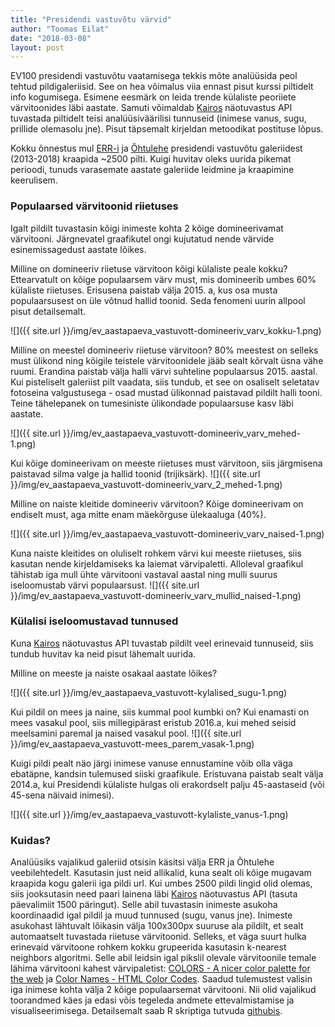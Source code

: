```yaml
---
title: "Presidendi vastuvõtu värvid"
author: "Toomas Eilat"
date: "2018-03-08"
layout: post
---
```








EV100 presidendi vastuvõtu vaatamisega tekkis mõte analüüsida peol tehtud pildigaleriisid. See on hea võimalus viia ennast pisut kurssi piltidelt info kogumisega. Esimene eesmärk on leida trende külaliste peoriiete värvitoonides läbi aastate. Samuti võimaldab [Kairos](https://www.kairos.com/) näotuvastus API tuvastada piltidelt teisi analüüsiväärilisi tunnuseid (inimese vanus, sugu, prillide olemasolu jne). Pisut täpsemalt kirjeldan metoodikat postituse lõpus.

Kokku õnnestus mul [ERR-i](https://err.ee) ja [Õhtulehe]() presidendi vastuvõtu galeriidest (2013-2018) kraapida ~2500 pilti. Kuigi huvitav oleks uurida pikemat perioodi, tunuds varasemate aastate galeriide leidmine ja kraapimine keerulisem.


### Populaarsed värvitoonid riietuses



Igalt pildilt tuvastasin kõigi inimeste kohta 2 kõige domineerivamat värvitooni. Järgnevatel graafikutel ongi kujutatud nende värvide esinemissagedust aastate lõikes.

Milline on domineeriv riietuse värvitoon kõigi külaliste peale kokku? 
Ettearvatult on kõige populaarsem värv must, mis domineerib umbes 60% külaliste riietuses. Erisusena paistab välja 2015. a, kus osa musta populaarsusest on üle võtnud hallid toonid. Seda fenomeni uurin allpool pisut detailsemalt.

![]({{ site.url }}/img/ev_aastapaeva_vastuvott-domineeriv_varv_kokku-1.png)

Milline on meestel domineeriv riietuse värvitoon? 80% meestest on selleks must ülikond ning kõigile teistele värvitoonidele jääb sealt kõrvalt üsna vähe ruumi. Erandina paistab välja halli värvi suhteline populaarsus 2015. aastal. Kui pisteliselt galeriist pilt vaadata, siis tundub, et see on osaliselt seletatav fotoseina valgustusega - osad mustad ülikonnad paistavad pildilt halli tooni. Teine tähelepanek on tumesiniste ülikondade populaarsuse kasv läbi aastate.


![]({{ site.url }}/img/ev_aastapaeva_vastuvott-domineeriv_varv_mehed-1.png)

Kui kõige domineerivam on meeste riietuses must värvitoon, siis järgmisena paistavad silma valge ja hallid toonid (trijiksärk).
![]({{ site.url }}/img/ev_aastapaeva_vastuvott-domineeriv_varv_2_mehed-1.png)


Milline on naiste kleitide domineeriv värvitoon? Kõige domineerivam on endiselt must, aga mitte enam mäekõrguse ülekaaluga (40%).

![]({{ site.url }}/img/ev_aastapaeva_vastuvott-domineeriv_varv_naised-1.png)

Kuna naiste kleitides on oluliselt rohkem värvi kui meeste riietuses, siis kasutan nende kirjeldamiseks ka laiemat värvipaletti. Alloleval graafikul tähistab iga mull ühte värvitooni vastaval aastal ning mulli suurus iseloomustab värvi populaarsust.
![]({{ site.url }}/img/ev_aastapaeva_vastuvott-domineeriv_varv_mullid_naised-1.png)

### Külalisi iseloomustavad tunnused

Kuna [Kairos](https://www.kairos.com/) näotuvastus API tuvastab pildilt veel erinevaid tunnuseid, siis tundub huvitav ka neid pisut lähemalt uurida.

Milline on meeste ja naiste osakaal aastate lõikes?

![]({{ site.url }}/img/ev_aastapaeva_vastuvott-kylalised_sugu-1.png)

Kui pildil on mees ja naine, siis kummal pool kumbki on? Kui enamasti on mees vasakul pool, siis millegipärast eristub 2016.a, kui mehed seisid meelsamini paremal ja naised vasakul pool.
![]({{ site.url }}/img/ev_aastapaeva_vastuvott-mees_parem_vasak-1.png)

Kuigi pildi pealt näo järgi inimese vanuse ennustamine võib olla väga ebatäpne, kandsin tulemused siiski graafikule. Eristuvana paistab sealt välja 2014.a, kui Presidendi külaliste hulgas oli erakordselt palju 45-aastaseid (või 45-sena näivaid inimesi).

![]({{ site.url }}/img/ev_aastapaeva_vastuvott-kylaliste_vanus-1.png)


### Kuidas?

Analüüsiks vajalikud galeriid otsisin käsitsi välja ERR ja Õhtulehe veebilehtedelt. Kasutasin just neid allikalid, kuna sealt oli kõige mugavam kraapida kogu galerii iga pildi url. Kui umbes 2500 pildi lingid olid olemas, siis jooksutasin need paari lainena läbi [Kairos](https://www.kairos.com/) näotuvastus API (tasuta päevalimiit 1500 päringut). Selle abil tuvastasin inimeste asukoha koordinaadid igal pildil ja muud tunnused (sugu, vanus jne). Inimeste asukohast lähtuvalt lõikasin välja 100x300px suuruse ala pildilt, et sealt automaatselt tuvastada riietuse värvitoonid. Selleks, et väga suurt hulka erinevaid värvitoone rohkem kokku grupeerida kasutasin k-nearest neighbors algoritmi. Selle abil leidsin igal pikslil olevale värvitoonile temale lähima värvitooni kahest värvipaletist: [COLORS - A nicer color palette for the web](https://htmlcolorcodes.com/color-names/) ja [Color Names - HTML Color Codes](http://clrs.cc/). Saadud tulemustest valisin iga inimese kohta välja 2 kõige populaarsemat värvitooni. Nii olid vajalikud toorandmed käes ja edasi võis tegeleda andmete ettevalmistamise ja visualiseerimisega. Detailsemalt saab R skriptiga tutvuda [githubis](https://github.com/toomase/ev_100).
